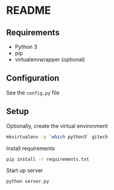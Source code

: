 # README

## Requirements

* Python 3
* pip
* virtualenvwrapper (optional)

## Configuration

See the `config.py` file

## Setup

Optionally, create the virtual environment
```sh
mkvirtualenv -p `which python3` gitech
```
Install requirements
```sh
pip install -r requirements.txt
```
Start up server
```sh
python server.py
```